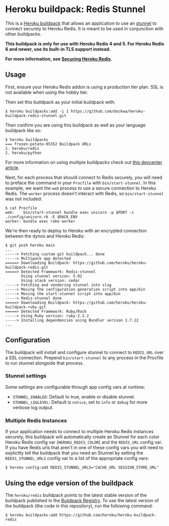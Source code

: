 # Heroku buildpack: Redis Stunnel

This is a [Heroku buildpack](http://devcenter.heroku.com/articles/buildpacks) that
allows an application to use an [stunnel](http://stunnel.org) to connect securely to
Heroku Redis.  It is meant to be used in conjunction with other buildpacks.

**This buildpack is only for use with Heroku Redis 4 and 5. For Heroku Redis 6 and newer, use its built-in TLS support instead.**

**For more information, see [Securing Heroku Redis](https://devcenter.heroku.com/articles/securing-heroku-redis).**

## Usage

First, ensure your Heroku Redis addon is using a production tier plan. SSL is not
available when using the hobby tier.

Then set this buildpack as your initial buildpack with:

```console
$ heroku buildpacks:add -i 1 https://github.com/dockwa/heroku-buildpack-redis-stunnel.git
```

Then confirm you are using this buildpack as well as your language buildpack like so:

```console
$ heroku buildpacks
=== frozen-potato-95352 Buildpack URLs
1. heroku/redis
2. heroku/python
```

For more information on using multiple buildpacks check out [this devcenter article](https://devcenter.heroku.com/articles/using-multiple-buildpacks-for-an-app).

Next, for each process that should connect to Redis securely, you will need to preface the command in
your `Procfile` with `bin/start-stunnel`. In this example, we want the `web` process to use
a secure connection to Heroku Redis.  The `worker` process doesn't interact with Redis, so
`bin/start-stunnel` was not included:

    $ cat Procfile
    web:    bin/start-stunnel bundle exec unicorn -p $PORT -c ./config/unicorn.rb -E $RACK_ENV
    worker: bundle exec rake worker

We're then ready to deploy to Heroku with an encrypted connection between the dynos and Heroku
Redis:

    $ git push heroku main
    ...
    -----> Fetching custom git buildpack... done
    -----> Multipack app detected
    =====> Downloading Buildpack: https://github.com/heroku/heroku-buildpack-redis.git
    =====> Detected Framework: Redis-stunnel
           Using stunnel version: 5.02
           Using stack version: cedar
    -----> Fetching and vendoring stunnel into slug
    -----> Moving the configuration generation script into app/bin
    -----> Moving the start-stunnel script into app/bin
    -----> Redis-stunnel done
    =====> Downloading Buildpack: https://github.com/heroku/heroku-buildpack-ruby.git
    =====> Detected Framework: Ruby/Rack
    -----> Using Ruby version: ruby-2.2.2
    -----> Installing dependencies using Bundler version 1.7.12
    ...

## Configuration

The buildpack will install and configure stunnel to connect to `REDIS_URL` over a SSL connection. Prepend `bin/start-stunnel`
to any process in the Procfile to run stunnel alongside that process.

### Stunnel settings

Some settings are configurable through app config vars at runtime:

- ``STUNNEL_ENABLED``: Default to true, enable or disable stunnel.
- ``STUNNEL_LOGLEVEL``: Default is `notice`, set to `info` or `debug` for more verbose log output.

### Multiple Redis Instances

If your application needs to connect to multiple Heroku Redis instances securely, this buildpack
will automatically create an Stunnel for each color Heroku Redis config var (`HEROKU_REDIS_COLOR`)
and the `REDIS_URL` config var. If you have Redis urls that aren't in one of these config vars you
will need to explicitly tell the buildpack that you need an Stunnel by setting the `REDIS_STUNNEL_URLS`
config var to a list of the appropriate config vars:

    $ heroku config:add REDIS_STUNNEL_URLS="CACHE_URL SESSION_STORE_URL"

## Using the edge version of the buildpack

The `heroku/redis` buildpack points to the latest stable version of the buildpack published in the [Buildpack Registry](https://devcenter.heroku.com/articles/buildpack-registry). To use the latest version of the buildpack (the code in this repository), run the following command:

    $ heroku buildpacks:add https://github.com/heroku/heroku-buildpack-redis
